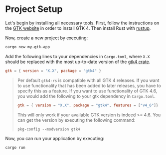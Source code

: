 # Project Setup

Let's begin by installing all necessary tools.
First, follow the instructions on the [GTK website](https://www.gtk.org/docs/installations/) in order to install GTK 4.
Then install Rust with [rustup](https://rustup.rs/).

Now, create a new project by executing:
```bash
cargo new my-gtk-app
```

Add the following lines to your dependencies in `Cargo.toml`, where `X.X` should be replaced with the most up-to-date version of the [gtk4 crate](https://crates.io/crates/gtk4).

```toml
gtk = { version = "X.X", package = "gtk4" }
```

>Per default `gtk4-rs` is compatible with all GTK 4 releases.
>If you want to use functionality that has been added to later releases, you have to specify this as a feature.
>If you want to use functionality of GTK 4.6, you would add the following to your gtk dependency in `Cargo.toml`.
> 
> ```toml
>gtk = { version = "X.X", package = "gtk4", features = ["v4_6"]}
>```
>This will only work if your available GTK version is indeed >= 4.6.
>You can get the version by executing the following command:
>```
>pkg-config --modversion gtk4
>```

Now, you can run your application by executing:
```bash
cargo run
```

